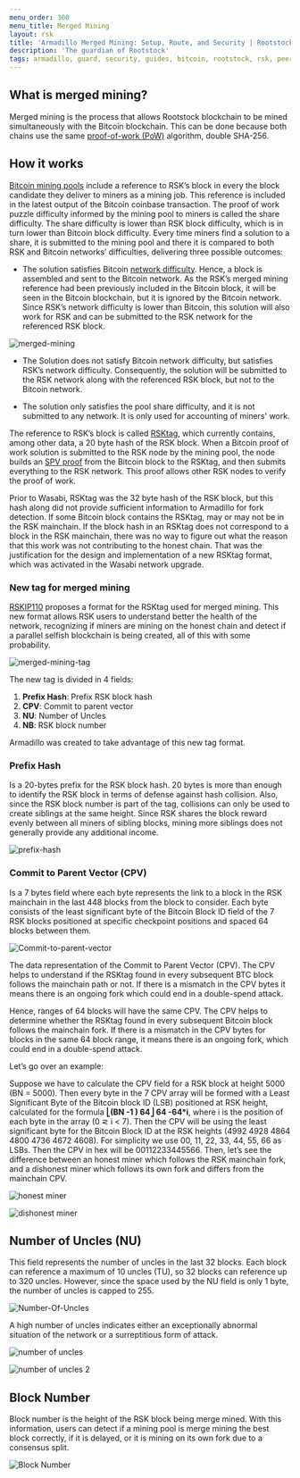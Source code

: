 ```yaml
---
menu_order: 300
menu_title: Merged Mining
layout: rsk
title: 'Armadillo Merged Mining: Setup, Route, and Security | Rootstock (RSK)'
description: 'The guardian of Rootstock'
tags: armadillo, guard, security, guides, bitcoin, rootstock, rsk, peer-to-peer, merged-mining, blockchain
---
```


## What is merged mining?

Merged mining is the process that allows Rootstock blockchain to be mined simultaneously with the Bitcoin blockchain.
This can be done because both chains use the same [proof-of-work (PoW)](https://en.wikipedia.org/wiki/Proof_of_work) algorithm,
double SHA-256.

## How it works

[Bitcoin mining pools](https://dev.rootstock.io/rsk/architecture/mining/) include a reference to RSK’s block in every the block candidate they deliver to miners as a mining job. This reference is included in the latest output of the Bitcoin coinbase transaction. The proof of work puzzle difficulty informed by the mining pool to miners is called the share difficulty. The share difficulty is lower than RSK block difficulty, which is in turn lower than Bitcoin block difficulty. 
Every time miners find a solution to a share, it is submitted to the mining pool and there it is compared to both RSK and Bitcoin networks’ difficulties,
delivering three possible outcomes:

- The solution satisfies Bitcoin [network difficulty](https://en.bitcoin.it/wiki/Difficulty).
Hence, a block is assembled and sent to the Bitcoin network.
As the RSK’s merged mining reference had been previously included in the Bitcoin block, it will be seen in the Bitcoin blockchain, but it is ignored by the Bitcoin network.
Since RSK’s network difficulty is lower than Bitcoin,
this solution will also work for RSK and can be submitted to the RSK network for the referenced RSK block.

![merged-mining](/assets/img/guides/armadillo/merged-mining.png)

- The Solution does not satisfy Bitcoin network difficulty,
but satisfies RSK’s network difficulty.
Consequently, the solution will be submitted to the RSK network along with the referenced RSK block,
but not to the Bitcoin network.

- The solution only satisfies the pool share difficulty,
and it is not submitted to any network. It is only used for accounting of miners' work.

The reference to RSK’s block is called [RSKtag](/guides/armadillo/glossary/#rsktag/),
which currently contains, among other data, a 20 byte hash of the RSK block.
When a Bitcoin proof of work solution is submitted to the RSK node by the mining pool,
the node builds an [SPV proof](/guides/armadillo/glossary/#spv-proof) 
from the Bitcoin block to the RSKtag, and then submits everything to the RSK network.
This proof allows other RSK nodes to verify the proof of work.

Prior to Wasabi, RSKtag was the 32 byte hash of the RSK block,
but this hash along did not provide sufficient information to Armadillo for fork detection.
If some Bitcoin block contains the RSKtag,
may or may not be in the RSK mainchain.
If the block hash in an RSKtag does not correspond to a block in the RSK mainchain,
there was no way to figure out what the reason that this work was not contributing to the honest chain.
That was the justification for the design and implementation of a new RSKtag format, which was activated in the Wasabi network upgrade.

### New tag for merged mining



[RSKIP110](https://github.com/rsksmart/RSKIPs/blob/master/IPs/RSKIP110.md) proposes a format for the RSKtag used for merged mining.
This new format allows RSK users to understand better the health of the network,
recognizing if miners are mining on the honest chain and detect if a parallel selfish blockchain is being created,
all of this with some probability.

![merged-mining-tag](/assets/img/guides/armadillo/merged-mining-1.png)

The new tag is divided in 4 fields:
1. **Prefix Hash**: Prefix RSK block hash
2. **CPV**: Commit to parent vector
3. **NU**: Number of Uncles
4. **NB**: RSK block number

Armadillo was created to take advantage of this new tag format.

### Prefix Hash

Is a 20-bytes prefix for the RSK block hash.
20 bytes is more than enough to identify the RSK block in terms of defense against hash collision. Also, since the RSK block number is part of the tag, collisions can only be used to create siblings at the same height. Since RSK shares the block reward evenly between all miners of sibling blocks, mining more siblings does not generally provide any additional income.

![prefix-hash](/assets/img/guides/armadillo/prefix-hash.png)

### Commit to Parent Vector (CPV)

Is a 7 bytes field where each byte represents the link to a block in the RSK mainchain in the last 448 blocks from the block to consider.
Each byte consists of the least significant byte of the Bitcoin Block ID field of the 7 RSK blocks positioned at specific checkpoint positions and
spaced 64 blocks between them.

![Commit-to-parent-vector](/assets/img/guides/armadillo/boxes-bytes-cpv.jpg)

The data representation of the Commit to Parent Vector (CPV).
The CPV helps to understand if the RSKtag found in every subsequent BTC block follows the mainchain path or not.
If there is a mismatch in the CPV bytes it means there is an ongoing fork which could end in a double-spend attack.

Hence, ranges of 64 blocks will have the same CPV.
The CPV helps to determine whether the RSKtag found in every subsequent Bitcoin block follows the mainchain fork.
If there is a mismatch in the CPV bytes for blocks in the same 64 block range, it means there is an ongoing fork, which could end in a double-spend attack.

Let’s go over an example:

Suppose we have to calculate the CPV field for a RSK block at height 5000 (BN = 5000).
Then every byte in the 7 CPV array will be formed with a Least Significant Byte of the Bitcoin block ID (LSB) positioned at RSK height,
calculated for the formula  **⎣(BN -1 ) 64⎦ 64 -64\*i**, where i is the position of each byte in the array (0 ⋜ i < 7).
Then the CPV will be using the least significant byte for the Bitcoin Block ID at the RSK heights (4992 4928 4864 4800 4736 4672 4608).
For simplicity we use 00, 11, 22, 33, 44, 55, 66  as LSBs.
Then the CPV in hex will be 00112233445566.
Then, let’s see the difference between an honest miner which follows the RSK mainchain fork,
and a dishonest miner which follows its own fork and differs from the mainchain CPV.

![honest miner](/assets/img/guides/armadillo/honest-miner.png)

![dishonest miner](/assets/img/guides/armadillo/dishonest-miner.png)

## Number of Uncles (NU)

This field represents the number of uncles in the last 32 blocks.
Each block can reference a maximum of 10 uncles (TU),
so 32 blocks can reference up to 320 uncles. However,
since the space used by the NU field is only 1 byte,
the number of uncles is capped to 255.

![Number-Of-Uncles](/assets/img/guides/armadillo/boxes-bytes-nu.jpg)

A high number of uncles indicates either an exceptionally abnormal situation of the network or a surreptitious form of attack.

![number of uncles](/assets/img/guides/armadillo/number-of-uncles.png)

![number of uncles 2](/assets/img/guides/armadillo/nu-2.png)

## Block Number

Block number is the height of the RSK block being merge mined.
With this information, users can detect if a mining pool is merge mining the best block correctly,
if it is delayed, or it is mining on its own fork due to a consensus split.

![Block Number](/assets/img/guides/armadillo/block-number.png)
